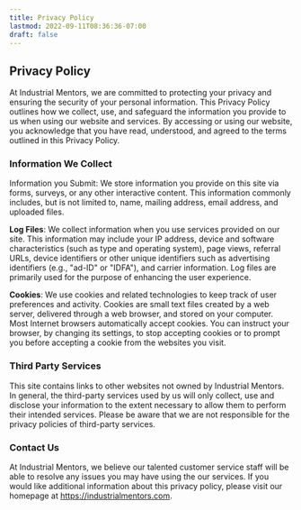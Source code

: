 ```yaml
---
title: Privacy Policy
lastmod: 2022-09-11T08:36:36-07:00
draft: false
---
```


## Privacy Policy

At Industrial Mentors, we are committed to protecting your privacy and ensuring the security of your personal information. This Privacy Policy outlines how we collect, use, and safeguard the information you provide to us when using our website and services. By accessing or using our website, you acknowledge that you have read, understood, and agreed to the terms outlined in this Privacy Policy.

### Information We Collect

Information you Submit: We store information you provide on this site via forms, surveys, or any other interactive content. This information commonly includes, but is not limited to, name, mailing address, email address, and uploaded files.

**Log Files**: We collect information when you use services provided on our site. This information may include your IP address, device and software characteristics (such as type and operating system), page views, referral URLs, device identifiers or other unique identifiers such as advertising identifiers (e.g., "ad-ID" or "IDFA"), and carrier information. Log files are primarily used for the purpose of enhancing the user experience.

**Cookies**: We use cookies and related technologies to keep track of user preferences and activity. Cookies are small text files created by a web server, delivered through a web browser, and stored on your computer. Most Internet browsers automatically accept cookies. You can instruct your browser, by changing its settings, to stop accepting cookies or to prompt you before accepting a cookie from the websites you visit.

### Third Party Services

This site contains links to other websites not owned by Industrial Mentors. In general, the third-party services used by us will only collect, use and disclose your information to the extent necessary to allow them to perform their intended services. Please be aware that we are not responsible for the privacy policies of third-party services.

### Contact Us

At Industrial Mentors, we believe our talented customer service staff will be able to resolve any issues you may have using the our services. If you would like additional information about this privacy policy, please visit our homepage at https://industrialmentors.com.
